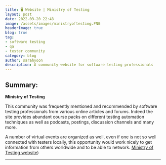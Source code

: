 ```yaml
---
title: 🖥️ Website | Ministry of Testing
layout: post
date: 2022-03-20 22:48
image: /assets/images/ministryoftesting.PNG
headerImage: true
blog: true
tag:
- software testing
- qa
- tester community
category: blog
author: sarahyoon
description: A community website for software testing professionals 
---
```


## Summary:

<strong>Ministry of Testing</strong>
    
This community was frequently mentioned and recommended by software testing professionals from various online articles and forums.
Indeed the site provides abundant course packs on different testing automation techniques as well as podcasts, postings, discussion channels and many more.

A number of virtual events are organized as well, even if one is not so well connected with testers locally, this opportunity would work nicely to get information from others worldwide and to be able to network.
[Ministry of Testing website](https://www.ministryoftesting.com/))



---
